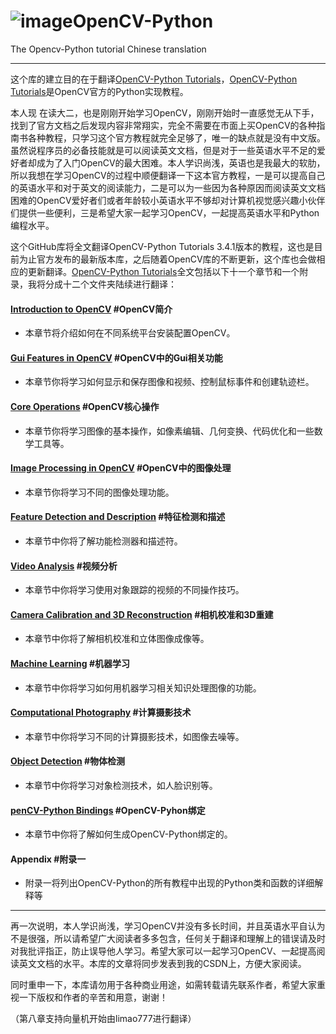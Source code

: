 # ![image](https://raw.githubusercontent.com/TonyStark1997/OpenCV-Python/master/image.png)OpenCV-Python
The Opencv-Python tutorial Chinese translation
***
这个库的建立目的在于翻译[OpenCV-Python Tutorials](https://docs.opencv.org/3.4.1/d6/d00/tutorial_py_root.html)，[OpenCV-Python Tutorials](https://docs.opencv.org/3.4.1/d6/d00/tutorial_py_root.html)是OpenCV官方的Python实现教程。

本人现 在读大二，也是刚刚开始学习OpenCV，刚刚开始时一直感觉无从下手，找到了官方文档之后发现内容非常翔实，完全不需要在市面上买OpenCV的各种指南书各种教程，只学习这个官方教程就完全足够了，唯一的缺点就是没有中文版。虽然说程序员的必备技能就是可以阅读英文文档，但是对于一些英语水平不足的爱好者却成为了入门OpenCV的最大困难。本人学识尚浅，英语也是我最大的软肋，所以我想在学习OpenCV的过程中顺便翻译一下这本官方教程，一是可以提高自己的英语水平和对于英文的阅读能力，二是可以为一些因为各种原因而阅读英文文档困难的OpenCV爱好者们或者年龄较小英语水平不够却对计算机视觉感兴趣小伙伴们提供一些便利，三是希望大家一起学习OpenCV，一起提高英语水平和Python编程水平。

这个GitHub库将全文翻译OpenCV-Python Tutorials 3.4.1版本的教程，这也是目前为止官方发布的最新版本库，之后随着OpenCV库的不断更新，这个库也会做相应的更新翻译。[OpenCV-Python Tutorials](https://docs.opencv.org/3.4.1/d6/d00/tutorial_py_root.html)全文包括以下十一个章节和一个附录，我将分成十二个文件夹陆续进行翻译：

#### [Introduction to OpenCV](https://docs.opencv.org/3.4.1/da/df6/tutorial_py_table_of_contents_setup.html)    #OpenCV简介
* 本章节将介绍如何在不同系统平台安装配置OpenCV。

#### [Gui Features in OpenCV](https://docs.opencv.org/3.4.1/dc/d4d/tutorial_py_table_of_contents_gui.html)    #OpenCV中的Gui相关功能
* 本章节你将学习如何显示和保存图像和视频、控制鼠标事件和创建轨迹栏。

#### [Core Operations](https://docs.opencv.org/3.4.1/d7/d16/tutorial_py_table_of_contents_core.html)    #OpenCV核心操作
* 本章节你将学习图像的基本操作，如像素编辑、几何变换、代码优化和一些数学工具等。

#### [Image Processing in OpenCV](https://docs.opencv.org/3.4.1/d2/d96/tutorial_py_table_of_contents_imgproc.html)    #OpenCV中的图像处理
* 本章节你将学习不同的图像处理功能。

#### [Feature Detection and Description](https://docs.opencv.org/3.4.1/db/d27/tutorial_py_table_of_contents_feature2d.html)    #特征检测和描述
* 本章节中你将了解功能检测器和描述符。

#### [Video Analysis](https://docs.opencv.org/3.4.1/d3/db0/tutorial_py_table_of_contents_video.html)    #视频分析
* 本章节中你将学习使用对象跟踪的视频的不同操作技巧。

#### [Camera Calibration and 3D Reconstruction](https://docs.opencv.org/3.4.1/d9/db7/tutorial_py_table_of_contents_calib3d.html)    #相机校准和3D重建
* 本章节中你将了解相机校准和立体图像成像等。

#### [Machine Learning](https://docs.opencv.org/3.4.1/d6/de2/tutorial_py_table_of_contents_ml.html)    #机器学习
* 本章节中你将学习如何用机器学习相关知识处理图像的功能。

#### [Computational Photography](https://docs.opencv.org/3.4.1/d0/d07/tutorial_py_table_of_contents_photo.html)    #计算摄影技术
* 本章节中你将学习不同的计算摄影技术，如图像去噪等。

#### [Object Detection](https://docs.opencv.org/3.4.1/d9/de5/tutorial_py_table_of_contents_objdetect.html)    #物体检测
* 本章节中你将学习对象检测技术，如人脸识别等。

#### [penCV-Python Bindings](https://docs.opencv.org/3.4.1/df/da2/tutorial_py_table_of_contents_bindings.html)    #OpenCV-Pyhon绑定
* 本章节中你将了解如何生成OpenCV-Python绑定的。

#### Appendix    #附录一
* 附录一将列出OpenCV-Python的所有教程中出现的Python类和函数的详细解释等

***
再一次说明，本人学识尚浅，学习OpenCV并没有多长时间，并且英语水平自认为不是很强，所以请希望广大阅读者多多包含，任何关于翻译和理解上的错误请及时对我批评指正，防止误导他人学习。希望大家可以一起学习OpenCV、一起提高阅读英文文档的水平。本库的文章将同步发表到我的CSDN上，方便大家阅读。

同时重申一下，本库请勿用于各种商业用途，如需转载请先联系作者，希望大家重视一下版权和作者的辛苦和用意，谢谢！

（第八章支持向量机开始由limao777进行翻译）
